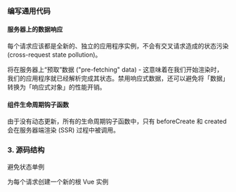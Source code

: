 ### 编写通用代码

#### 服务器上的数据响应

每个请求应该都是全新的、独立的应用程序实例，不会有交叉请求造成的状态污染 (cross-request state pollution)。

将在服务器上“预取”数据 ("pre-fetching" data) - 这意味着在我们开始渲染时，我们的应用程序就已经解析完成其状态。禁用响应式数据，还可以避免将「数据」转换为「响应式对象」的性能开销。


#### 组件生命周期钩子函数

由于没有动态更新，所有的生命周期钩子函数中，只有 beforeCreate 和 created 会在服务器端渲染 (SSR) 过程中被调用。

### 3. 源码结构

避免状态单例

为每个请求创建一个新的根 Vue 实例